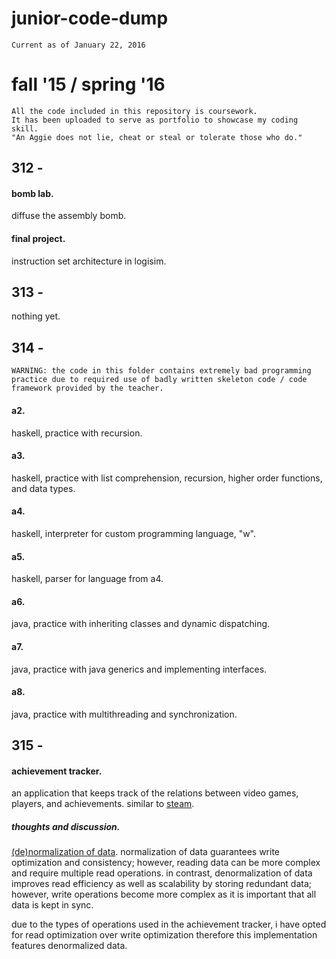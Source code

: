 # junior-code-dump

    Current as of January 22, 2016

# fall '15 / spring '16

    All the code included in this repository is coursework. 
    It has been uploaded to serve as portfolio to showcase my coding skill. 
    "An Aggie does not lie, cheat or steal or tolerate those who do."

## 312 - 

#### bomb lab. 

diffuse the assembly bomb.

#### final project. 

instruction set architecture in logisim.

## 313 - 

nothing yet.

## 314 - 

    WARNING: the code in this folder contains extremely bad programming practice due to required use of badly written skeleton code / code framework provided by the teacher.

#### a2.

haskell, practice with recursion.

#### a3.

haskell, practice with list comprehension, recursion, higher order functions, and data types.

#### a4.

haskell, interpreter for custom programming language, "w".

#### a5. 

haskell, parser for language from a4.

#### a6.

java, practice with inheriting classes and dynamic dispatching.

#### a7.

java, practice with java generics and implementing interfaces.

#### a8.

java, practice with multithreading and synchronization.

## 315 - 

#### achievement tracker. 

an application that keeps track of the relations between video games, players, and achievements. similar to [steam](http://store.steampowered.com/).

##### thoughts and discussion.

[(de)normalization of data](https://en.wikipedia.org/wiki/Denormalization/). normalization of data guarantees write optimization and consistency; however, reading data can be more complex and require multiple read operations. in contrast, denormalization of data improves read efficiency as well as scalability by storing redundant data; however, write operations become more complex as it is important that all data is kept in sync.

due to the types of operations used in the achievement tracker, i have opted for read optimization over write optimization therefore this implementation features denormalized data.